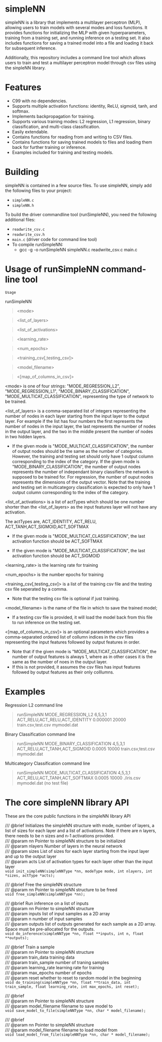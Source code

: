 # simpleNN
simpleNN is a library that implements a multilayer perceptron (MLP), allowing users to train models with several modes and loss functions. It provides functions for initializing the MLP with given hyperparameters, training from a training set, and running inference on a testing set. It also includes functions for saving a trained model into a file and loading it back for subsequent inference.

Additionally, this repository includes a command line tool which allows users to train and test a multilayer perceptron model through csv files using the sinpleNN library.

# Features
- C99 with no dependencies.
- Supports multiple activation functions: identity, ReLU, sigmoid, tanh, and softmax.
- Implements backpropagation for training.
- Supports various training modes: L2 regression, L1 regression, binary classification, and multi-class classification.
- Easily extendable.
- Contains functions for reading from and writing to CSV files.
- Contains functions for saving trained models to files and loading them back for further training or inference.
- Examples included for training and testing models.

# Building

simpleNN is contained in a few source files. To use simpleNN, simply add the following files to your project:
- `simpleNN.c`
- `simpleNN.h`

To build the driver commandline tool (runSimpleNN), you need the following additional files:
- `readwrite_csv.c`
- `readwrite_csv.h`
- `main.c` (driver code for command line tool)
- To compile runSimpleNN:
  -   gcc -g -o  runSimpleNN simpleNN.c readwrite_csv.c main.c
  
# Usage of runSimpleNN command-line tool

`Usage`

runSimpleNN

>&lt;mode&gt;

>&lt;list_of_layers&gt;

>&lt;list_of_activations&gt;

>&lt;learning_rate&gt;

>&lt;num_epochs&gt;

>&lt;training_csv[,testing_csv]&gt;

>&lt;model_filename&gt;

>&lt;[map_of_columns_in_csv]&gt;



&lt;mode&gt; is one of four strings: "MODE_REGRESSION_L2", "MODE_REGRESSION_L1", "MODE_BINARY_CLASSIFICATION", "MODE_MULTICAT_CLASSIFICATION", representing the type of network to be trained.

&lt;list_of_layers&gt; is a comma-separated list of integers representing the number of nodes in each layer starting from the input layer to the output layer. For example if the list has four numbers the first represents the number of nodes in the input layer, the last represents the number of nodes in the output layer, and the two in the middle present the number of nodes in two hidden layers. 

- If the given mode is "MODE_MULTICAT_CLASSIFICATION", the number of output nodes should be the same as the number of categories. However, the training and testing set should only have 1 output column corresponding to the index of the category. If the given mode is "MODE_BINARY_CLASSIFICATION", the number of output nodes represents the number of independant binary classifiers the network is supposed to be trained for. For regression, the number of ouput nodes represents the dimensions of the output vector. Note that the training and testing set in multicategory classification is expected to only have 1 output column corresponding to the index of the category.

&lt;list_of_activations&gt; is a list of actTypes which should be one number shorter than the <list_of_layers> as the input features layer will not have any activation.

  The actTypes are, ACT_IDENTITY, ACT_RELU, ACT_TANH,ACT_SIGMOID,ACT_SOFTMAX
  
  - If the given mode is "MODE_MULTICAT_CLASSIFICATION", the last activation function should be ACT_SOFTMAX
  
  - If the given mode is "MODE_MULTICAT_CLASSIFICATION", the last activation function should be ACT_SIGMOID

&lt;learning_rate&gt; is the learning rate for training

&lt;num_epochs&gt; is the number epochs for training

&lt;training_csv[,testing_csv]&gt; is a list of the training csv file and the testing csv file seperated by a comma. 

  - Note that the testing csv file is optional if just training.

&lt;model_filename&gt; is the name of the file in which to save the trained model; 

  - If a testing csv file is provided, it will load the model back from this file to run inference on the testing set.

&lt;[map_of_columns_in_csv]&gt; is an optional parameters which provides a comma-separated ordered list of collumn indices in the csv files representing the input features followed by output features in order.
  - Note that if the given mode is "MODE_MULTICAT_CLASSIFICATION", the number of output features is always 1, where as in other cases it is the same as the number of noes in the output layer.
  - If this is not provided, it assumes the csv files has input features followed by output features as their only colllumns.

# Examples

Regression L2 command line

> runSimpleNN MODE_REGRESSION_L2 6,5,3,1 ACT_RELU,ACT_RELU,ACT_IDENTITY 0.000001 20000 train.csv,test.csv mymodel.dat

Binary Classification command line

> runSimpleNN MODE_BINARY_CLASSIFICATION 4,5,3,1 ACT_RELU,ACT_TANH,ACT_SIGMOID 0.0005 10000 train.csv,test.csv mymodel.dat

Multicategory Classification command line

> runSimpleNN MODE_MULTICAT_CLASSIFICATION 4,5,3,1 ACT_RELU,ACT_TANH,ACT_SOFTMAX 0.0005 10000 ./iris.csv mymodel.dat  (no test file)



# The core simpleNN library API

These are the core public functions in the simpleNN library API

/// @brief Initializes the simpleNN structure with mode, number of layers, a list of sizes for each layer and a list of activations. Note if there are n layers, there needs to be n sizes and n-1 activations provided.  
/// @param nn Pointer to simpleNN structure to be initialized  
/// @param nlayers Number of layers in the neural network   
/// @param sizes List of sizes for each layer starting from the input layer and up to the output layer     
/// @param acts List of activation types for each layer other than the input layer        
`void init_simpleNN(simpleNNType *nn, modeType mode, int nlayers, int *sizes, actType *acts);`      

/// @brief Free the simpleNN structure    
/// @param nn Pointer to simpleNN structure to be freed    
`void free_simpleNN(simpleNNType *nn);`   

/// @brief Run inference on a list of inputs   
/// @param nn Pointer to simpleNN structure      
/// @param inputs list of input samples as a 2D array     
/// @param n number of input samples       
/// @param outputs list of outputs generated for each sample as a 2D array. Space must be pre-allocated for the outputs.   
`void do_inference(simpleNNType *nn, float **inputs, int n, float **outputs);`    

/// @brief Train a sample   
/// @param nn Pointer to simpleNN structure   
/// @param train_data training data   
/// @param train_sample number of traning samples   
/// @param learning_rate learning rate for training    
/// @param max_epochs number of epochs    
/// @param reset whether to reset to random model in the beginning   
`void do_training(simpleNNType *nn, float **train_data, int train_sample, float learning_rate, int max_epochs, int reset);`   

/// @brief    
/// @param nn Pointer to simpleNN structure   
/// @param model_filename filename to save model to    
`void save_model_to_file(simpleNNType *nn, char * model_filename);`   

/// @brief     
/// @param nn Pointer to simpleNN structure   
/// @param model_filename filename to load model from   
`void load_model_from_file(simpleNNType *nn, char * model_filename);`   





